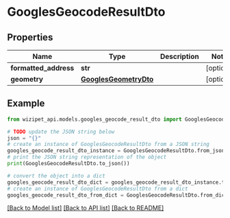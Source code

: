 # GooglesGeocodeResultDto


## Properties

Name | Type | Description | Notes
------------ | ------------- | ------------- | -------------
**formatted_address** | **str** |  | [optional] 
**geometry** | [**GooglesGeometryDto**](GooglesGeometryDto.md) |  | [optional] 

## Example

```python
from wizipet_api.models.googles_geocode_result_dto import GooglesGeocodeResultDto

# TODO update the JSON string below
json = "{}"
# create an instance of GooglesGeocodeResultDto from a JSON string
googles_geocode_result_dto_instance = GooglesGeocodeResultDto.from_json(json)
# print the JSON string representation of the object
print(GooglesGeocodeResultDto.to_json())

# convert the object into a dict
googles_geocode_result_dto_dict = googles_geocode_result_dto_instance.to_dict()
# create an instance of GooglesGeocodeResultDto from a dict
googles_geocode_result_dto_from_dict = GooglesGeocodeResultDto.from_dict(googles_geocode_result_dto_dict)
```
[[Back to Model list]](../README.md#documentation-for-models) [[Back to API list]](../README.md#documentation-for-api-endpoints) [[Back to README]](../README.md)


